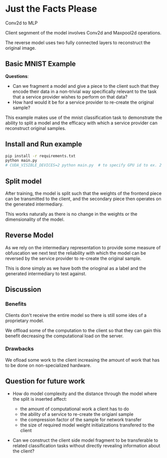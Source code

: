 # Just the Facts Please

Conv2d to MLP

Client segnment of the model involves Conv2d and Maxpool2d operations.

The reverse model uses two fully connected layers to reconstruct the original image.

## Basic MNIST Example

**Questions**:

* Can we fragment a model and give a piece to the client such that they encode their data in
a non-trivial way specifically relevant to the task that a service provider wishes to perform on that
data?
* How hard would it be for a service provider to re-create the original sample?  

This example makes use of the mnist classification task to demonstrate the ability to split a model
and the efficacy with which a service provider can reconstruct original samples.

## Install and Run example

```bash
pip install -r requirements.txt
python main.py
# CUDA_VISIBLE_DEVICES=2 python main.py  # to specify GPU id to ex. 2
```

## Split model

After training, the model is split such that the weights of the frontend piece can be transmitted to
the client, and the secondary piece then operates on the generated intermediary.

This works naturally as there is no change in the weights or the dimensionality of the model.

## Reverse Model

As we rely on the intermediary representation to provide some measure of obfuscation we next test
the reliability with which the model can be reversed by the service provider to re-create the original
sample.

This is done simply as we have both the orioginal as a label and the generated intermediary to test against.

## Discussion

### Benefits

Clients don't receive the entire model so there is still some ides of a proprietary model.

We offload some of the computation to the client so that they can gain this benefit decreasing
the computational load on the server.

### Drawbacks

We ofload some work to the client increasing the amount of work that has to be done on
non-specialized hardware.

## Question for future work

* How do model complexity and the distance through the model where the split is inserted affect:
    - the amount of computational work a client has to do
    - the ability of a service to re-create the origianl sample
    - the compression factor of the sample for network transfer
    - the size of required model weight initializations transfered to the client

* Can we construct the client side model fragment to be transferable to related classification tasks
without directly revealing information about the client?